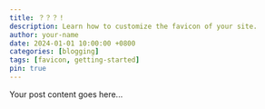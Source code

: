```yaml
---
title: ？？？！
description: Learn how to customize the favicon of your site.
author: your-name
date: 2024-01-01 10:00:00 +0800
categories: [blogging]
tags: [favicon, getting-started]
pin: true
---
```


Your post content goes here...
